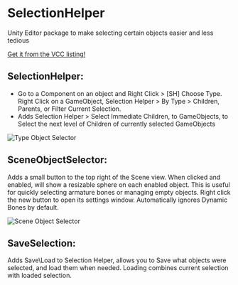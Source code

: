 # SelectionHelper
Unity Editor package to make selecting certain objects easier and less tedious

<a href="https://www.nazarick.tomb/tools/">Get it from the VCC listing!</a>

SelectionHelper:
----------------
- Go to a Component on an object and Right Click > [SH] Choose Type. Right Click on a GameObject, Selection Helper > By Type > Children, Parents, or Filter Current Selection.
- Adds Selection Helper > Select Immediate Children, to GameObjects, to Select the next level of Children of currently selected GameObjects

![Type Object Selector](https://raw.githubusercontent.com/Dreadrith/SelectionHelper/main/com.dreadscripts.selectionhelper/media~/TOS.gif)

SceneObjectSelector:
--------------------
Adds a small button to the top right of the Scene view. When clicked and enabled, will show a resizable sphere on each enabled object. This is useful for quickly selecting armature bones or managing empty objects.
Right click the new button to open its settings window. Automatically ignores Dynamic Bones by default.

![Scene Object Selector](https://raw.githubusercontent.com/Dreadrith/SelectionHelper/main/com.dreadscripts.selectionhelper/media~/SOS.gif)

SaveSelection:
--------------
Adds Save\Load to Selection Helper, allows you to Save what objects were selected, and load them when needed. Loading combines current selection with loaded selection.

